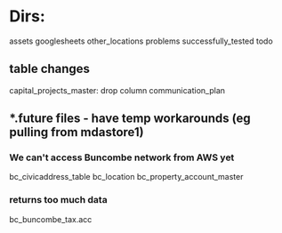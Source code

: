 # Dirs: 
assets
googlesheets
other_locations
problems
successfully_tested
todo

## table changes
capital_projects_master: drop column communication_plan

## *.future files - have temp workarounds (eg pulling from mdastore1)
### We can't access Buncombe network from AWS yet
bc_civicaddress_table
bc_location
bc_property_account_master

### returns too much data
bc_buncombe_tax.acc